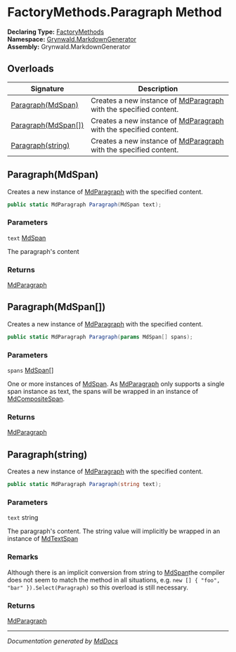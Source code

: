 ﻿<!--  
  <auto-generated>   
    The contents of this file were generated by a tool.  
    Changes to this file may be list if the file is regenerated  
  </auto-generated>   
-->

# FactoryMethods.Paragraph Method

**Declaring Type:** [FactoryMethods](../index.md)  
**Namespace:** [Grynwald.MarkdownGenerator](../../index.md)  
**Assembly:** Grynwald.MarkdownGenerator

## Overloads

| Signature                                 | Description                                                                                     |
| ----------------------------------------- | ----------------------------------------------------------------------------------------------- |
| [Paragraph(MdSpan)](#paragraphmdspan)     | Creates a new instance of [MdParagraph](../../MdParagraph/index.md) with the specified content. |
| [Paragraph(MdSpan\[\])](#paragraphmdspan) | Creates a new instance of [MdParagraph](../../MdParagraph/index.md) with the specified content. |
| [Paragraph(string)](#paragraphstring)     | Creates a new instance of [MdParagraph](../../MdParagraph/index.md) with the specified content. |

## Paragraph(MdSpan)

Creates a new instance of [MdParagraph](../../MdParagraph/index.md) with the specified content.

```csharp
public static MdParagraph Paragraph(MdSpan text);
```

### Parameters

`text`  [MdSpan](../../MdSpan/index.md)

The paragraph's content

### Returns

[MdParagraph](../../MdParagraph/index.md)

## Paragraph(MdSpan\[\])

Creates a new instance of [MdParagraph](../../MdParagraph/index.md) with the specified content.

```csharp
public static MdParagraph Paragraph(params MdSpan[] spans);
```

### Parameters

`spans`  [MdSpan](../../MdSpan/index.md)\[\]

One or more instances of [MdSpan](../../MdSpan/index.md). As [MdParagraph](../../MdParagraph/index.md) only supports a single span instance as text, the spans will be wrapped in an instance of [MdCompositeSpan](../../MdCompositeSpan/index.md).

### Returns

[MdParagraph](../../MdParagraph/index.md)

## Paragraph(string)

Creates a new instance of [MdParagraph](../../MdParagraph/index.md) with the specified content.

```csharp
public static MdParagraph Paragraph(string text);
```

### Parameters

`text`  string

The paragraph's content.  The string value will implicitly be wrapped in an instance of [MdTextSpan](../../MdTextSpan/index.md)

### Remarks

Although there is an implicit conversion from string to [MdSpan](../../MdSpan/index.md)the compiler does not seem to match the method in all situations, e.g. `new [] { "foo", "bar" }).Select(Paragraph)` so this overload is still necessary.

### Returns

[MdParagraph](../../MdParagraph/index.md)

___

*Documentation generated by [MdDocs](https://github.com/ap0llo/mddocs)*
